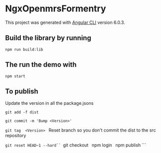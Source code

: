 # NgxOpenmrsFormentry

This project was generated with [Angular CLI](https://github.com/angular/angular-cli) version 6.0.3.

## Build the library by running

```npm run build:lib ```

## The run the demo with

```npm start```

## To publish

Update the version in all the package.jsons

```git add -f dist ```

```git commit -m 'Bump <Version>' ```

```git tag  <Version> ```
Reset branch so you don't commit the dist to the src repository

```git reset HEAD~1 --hard``
```git checkout <version tag> ```
```npm login ```
```npm publish ```

